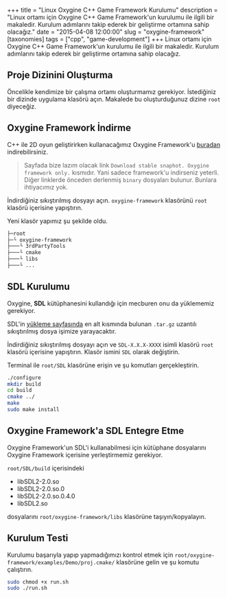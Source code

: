 +++
title = "Linux Oxygine C++ Game Framework Kurulumu"
description = "Linux ortamı için Oxygine C++ Game Framework'un kurulumu ile ilgili bir makaledir. Kurulum adımlarını takip ederek bir geliştirme ortamına sahip olacağız."
date = "2015-04-08 12:00:00"
slug = "oxygine-framework"
[taxonomies]
tags = ["cpp", "game-development"]
+++
Linux ortamı için Oxygine C++ Game Framework'un kurulumu ile ilgili bir makaledir. Kurulum adımlarını takip ederek bir geliştirme ortamına
sahip olacağız.

## Proje Dizinini Oluşturma

Öncelikle kendimize bir çalışma ortamı oluşturmamız gerekiyor. İstediğiniz bir dizinde uygulama klasörü açın. Makalede bu oluşturduğunuz dizine
`root` diyeceğiz.

## Oxygine Framework İndirme

C++ ile 2D oyun geliştirirken kullanacağımız Oxygine Framework'u [buradan](http://oxygine.org/download.php) indirebilirsiniz.

> Sayfada bize lazım olacak link `Download stable snaphot. Oxygine framework only.` kısmıdır. Yani sadece framework'u indirseniz yeterli. Diğer
linklerde önceden derlenmiş `binary` dosyaları bulunur. Bunlara ihtiyacımız yok.

İndirdiğiniz sıkıştırılmış dosyayı açın. `oxygine-framework` klasörünü `root` klasörü içerisine yapıştırın.

Yeni klasör yapımız şu şekilde oldu.

```bash
├─root
├─└ oxygine-framework
├───└ 3rdPartyTools
├───└ cmake
├───└ libs
├───└ ...
```

## SDL Kurulumu

Oxygine, **SDL** kütüphanesini kullandığı için mecburen onu da yüklememiz gerekiyor.

SDL'in [yükleme sayfasında](http://libsdl.org/hg.php) en alt kısmında bulunan `.tar.gz` uzantılı sıkıştırılmış dosya işimize yarayacaktır.

İndirdiğiniz sıkıştırılmış dosyayı açın ve `SDL-X.X.X-XXXX` isimli klasörü `root` klasörü içerisine yapıştırın. Klasör ismini `SDL` olarak
değiştirin.

Terminal ile `root/SDL` klasörüne erişin ve şu komutları gerçekleştirin.

```bash
./configure
mkdir build
cd build
cmake ../
make
sudo make install
```

## Oxygine Framework'a SDL Entegre Etme

Oxygine Framework'un SDL'i kullanabilmesi için kütüphane dosyalarını Oxygine Framework içerisine yerleştirmemiz gerekiyor.

`root/SDL/build` içerisindeki

- libSDL2-2.0.so
- libSDL2-2.0.so.0
- libSDL2-2.0.so.0.4.0
- libSDL2.so

dosyalarını `root/oxygine-framework/libs` klasörüne taşıyın/kopyalayın.


## Kurulum Testi

Kurulumu başarıyla yapıp yapmadığımızı kontrol etmek için `root/oxygine-framework/examples/Demo/proj.cmake/` klasörüne gelin ve şu komutu
çalıştırın.

```bash
sudo chmod +x run.sh
sudo ./run.sh
```
